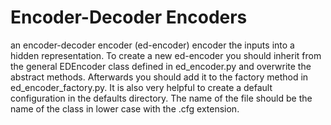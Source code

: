 # Encoder-Decoder Encoders

an encoder-decoder encoder (ed-encoder) encoder the inputs into a hidden
representation. To create a new ed-encoder you should inherit from the general
EDEncoder class defined in ed_encoder.py and overwrite the abstract methods.
Afterwards you should add it to the factory method in ed_encoder_factory.py.
It is also very helpful to create a default configuration in the defaults
directory. The name of the file should be the name of the class in lower case
with the .cfg extension.
